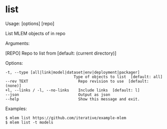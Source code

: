 # list
Usage:  [options] [repo]

List MLEM objects of in repo

Arguments:

  [REPO]  Repo to list from  [default: (current directory)]

Options:

	-t, --type [all|link|model|dataset|env|deployment|packager]
                                  Type of objects to list  [default: all]
	--rev TEXT                      Repo revision to use  [default: (none)]
    +l, --links / -l, --no-links    Include links  [default: l]
	--json                          Output as json
	--help                          Show this message and exit.

Examples:

    $ mlem list https://github.com/iterative/example-mlem
    $ mlem list -t models
